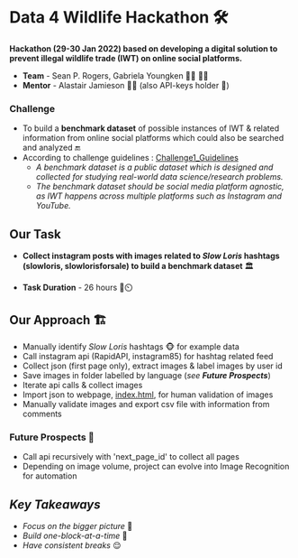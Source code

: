 # Data 4 Wildlife Hackathon 🛠️
**Hackathon (29-30 Jan 2022) based on developing a digital solution to prevent illegal wildlife trade (IWT) on online social platforms.**

* **Team** - Sean P. Rogers, Gabriela Youngken  👩‍🎓 👨‍🎓
* **Mentor** - Alastair Jamieson 👨‍🏫 (also API-keys holder 👛)

### **Challenge** 
* To build a **benchmark dataset** of possible instances of IWT & related information from online social platforms which could also be searched and analyzed 🔚 
* According to challenge guidelines : [Challenge1_Guidelines](https://github.com/prak112/data4wildlife/files/8005154/Challenge.1.Guidance.Document.pdf)
    * _A benchmark dataset is a public dataset which is designed and collected for studying real-world data science/research problems._ 
    * _The benchmark dataset should be social media platform agnostic, as IWT happens across multiple platforms such as Instagram and YouTube._

## Our Task 
* **Collect instagram posts with images related to _Slow Loris_ hashtags (slowloris, slowlorisforsale) to build a benchmark dataset** 🏛️

* **Task Duration** - 26 hours 🏃⏲️


## Our Approach 🏗️
- Manually identify _Slow Loris_ hashtags 🐵 for example data
- Call instagram api (RapidAPI, instagram85) for hashtag related feed 
- Collect json (first page only), extract images & label images by user id
- Save images in folder labelled by language (_see **Future Prospects**_)
- Iterate api calls & collect images 
- Import json to webpage, [index.html](updated_(code-webpage)/index.html), for human validation of images
- Manually validate images and export csv file with information from comments

### Future Prospects 👀
- Call api recursively with 'next_page_id' to collect all pages
- Depending on image volume, project can evolve into Image Recognition for automation

 ## _Key Takeaways_
 * _Focus on the bigger picture_ 🌄
 * _Build one-block-at-a-time_ 🧱
 * _Have consistent breaks_ 😌

